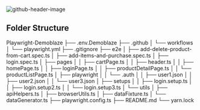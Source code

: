 ![github-header-image](https://github.com/user-attachments/assets/83613e35-5377-4e9f-8ef5-5acac13994ee)

## Folder Structure

Playwright-Demoblaze
├── .env.Demoblaze
├── .github
│   └── workflows
│       └── playwright.yml
├── .gitignore
├── e2e
│   ├── add-delete-product-from-cart.spec.ts
│   ├── add-items-and-purchase.spec.ts
│   ├── login.spec.ts
│   ├── pages
│   │   ├── cartPage.ts
│   │   ├── header.ts
│   │   ├── homePage.ts
│   │   ├── loginPage.ts
│   │   ├── productDetailPage.ts
│   │   └── productListPage.ts
│   ├── playwright
│   │   └── .auth
│   │       ├── user1.json
│   │       ├── user2.json
│   │       └── user3.json
│   ├── setups
│   │   ├── login.setup.ts
│   │   ├── login.setup2.ts
│   │   └── login.setup3.ts
│   └── utils
│       ├── apiHelpers.ts
│       ├── browserUtils.ts
│       ├── dataFixture.ts
│       └── dataGenerator.ts
├── playwright.config.ts
├── README.md
└── yarn.lock
